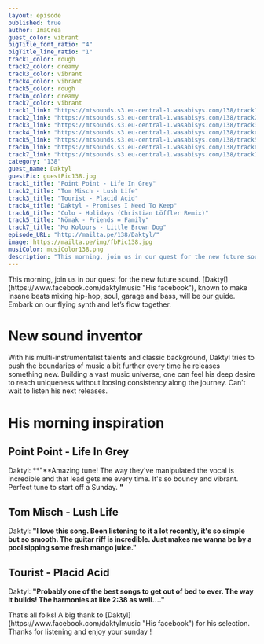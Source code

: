 ```yaml
---
layout: episode
published: true
author: ImaCrea
guest_color: vibrant
bigTitle_font_ratio: "4"
bigTitle_line_ratio: "1"
track1_color: rough
track2_color: dreamy
track3_color: vibrant
track4_color: vibrant
track5_color: rough
track6_color: dreamy
track7_color: vibrant
track1_link: "https://mtsounds.s3.eu-central-1.wasabisys.com/138/track1.mp3"
track2_link: "https://mtsounds.s3.eu-central-1.wasabisys.com/138/track2.mp3"
track3_link: "https://mtsounds.s3.eu-central-1.wasabisys.com/138/track3.mp3"
track4_link: "https://mtsounds.s3.eu-central-1.wasabisys.com/138/track4.mp3"
track5_link: "https://mtsounds.s3.eu-central-1.wasabisys.com/138/track5.mp3"
track6_link: "https://mtsounds.s3.eu-central-1.wasabisys.com/138/track6.mp3"
track7_link: "https://mtsounds.s3.eu-central-1.wasabisys.com/138/track7.mp3"
category: "138"
guest_name: Daktyl
guestPic: guestPic138.jpg
track1_title: "Point Point - Life In Grey"
track2_title: "Tom Misch - Lush Life"
track3_title: "Tourist - Placid Acid"
track4_title: "Daktyl - Promises I Need To Keep"
track6_title: "Colo - Holidays (Christian Löffler Remix)"
track5_title: "Nömak - Friends = Family"
track7_title: "Mo Kolours - Little Brown Dog"
episode_URL: "http://mailta.pe/138/Daktyl/"
image: https://mailta.pe/img/fbPic138.jpg
musiColor: musiColor138.png
description: "This morning, join us in our quest for the new future sound. Daktyl, known to make insane beats mixing hip-hop, soul, garage and bass, will be our guide. Embark on our flying synth and let’s flow together."
---
```


<p id="introduction">
This morning, join us in our quest for the new future sound. [Daktyl](https://www.facebook.com/daktylmusic "His facebook"), known to make insane beats mixing hip-hop, soul, garage and bass, will be our guide. Embark on our flying synth and let’s flow together.</p>

# New sound inventor

With his multi-instrumentalist talents and classic background, Daktyl tries to push the boundaries of music a bit further every time he releases something new. Building a vast music universe, one can feel his deep desire to reach uniqueness without loosing consistency along the journey. Can’t wait to listen his next releases.

# His morning inspiration

## Point Point - Life In Grey
Daktyl: **"**Amazing tune! The way they've manipulated the vocal is incredible and that lead gets me every time. It's so bouncy and vibrant. Perfect tune to start off a Sunday. **"**

## Tom Misch - Lush Life
Daktyl: **"**I love this song. Been listening to it a lot recently, it's so simple but so smooth. The guitar riff is incredible. Just makes me wanna be by a pool sipping some fresh mango juice.**"**

## Tourist - Placid Acid
Daktyl: **"**Probably one of the best songs to get out of bed to ever. The way it builds! The harmonies at like 2:38 as well....**"**

<p id="outroduction">
That’s all folks! A big thank to [Daktyl](https://www.facebook.com/daktylmusic "His facebook") for his selection. Thanks for listening and enjoy your sunday !
</p>